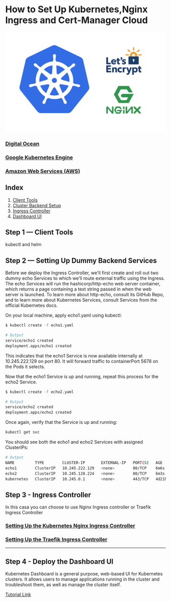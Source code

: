 # How to Set Up Kubernetes,Nginx Ingress and Cert-Manager Cloud

![header](images/header.png)

### [Digital Ocean](https://github.com/arthurbdiniz/kubernetes-cloud-setup/blob/master/Digital_Ocean/digital-ocean.md)
### [Google Kubernetes Engine](https://github.com/arthurbdiniz/kubernetes-cloud-setup/blob/master/Google_Kubernetes_Engine/google_kubernetes_engine.md)
### [Amazon Web Services (AWS)](https://github.com/arthurbdiniz/kubernetes-cloud-setup/blob/master/Amazon_Web_Services/amazon-web-services.md)

## Index

1. [Client Tools](https://github.com/arthurbdiniz/k8s-digital-ocean/#Step-1--Client-Tools)
2. [Cluster Backend Setup](https://github.com/arthurbdiniz/kubernetes-cloud-setup#step-2--setting-up-dummy-backend-services)
3. [Ingress Controller](https://github.com/arthurbdiniz/kubernetes-cloud-setup#step-3---ingress-controller)
4. [Dashboard UI](https://github.com/arthurbdiniz/k8s-digital-ocean/#Step-4---Deploy-the-Dashboard-UI)

## Step 1 — Client Tools

kubectl and helm

## Step 2 — Setting Up Dummy Backend Services
Before we deploy the Ingress Controller, we'll first create and roll out two dummy echo Services to which we'll route external traffic using the Ingress. The echo Services will run the hashicorp/http-echo web server container, which returns a page containing a text string passed in when the web server is launched. To learn more about http-echo, consult its GitHub Repo, and to learn more about Kubernetes Services, consult Services from the official Kubernetes docs.

On your local machine, apply echo1.yaml using kubectl:
```bash
$ kubectl create -f echo1.yaml
```
```bash
# Output
service/echo1 created
deployment.apps/echo1 created
```

This indicates that the echo1 Service is now available internally at 10.245.222.129 on port 80. It will forward traffic to containerPort 5678 on the Pods it selects.

Now that the echo1 Service is up and running, repeat this process for the echo2 Service.
```bash
$ kubectl create -f echo2.yaml
```
```bash
# Output
service/echo2 created
deployment.apps/echo2 created
```

Once again, verify that the Service is up and running:
```bash
kubectl get svc
```
You should see both the echo1 and echo2 Services with assigned ClusterIPs:
```bash
# Output
NAME         TYPE        CLUSTER-IP       EXTERNAL-IP   PORT(S)   AGE
echo1        ClusterIP   10.245.222.129   <none>        80/TCP    6m6s
echo2        ClusterIP   10.245.128.224   <none>        80/TCP    6m3s
kubernetes   ClusterIP   10.245.0.1       <none>        443/TCP   4d21h
```

## Step 3 - Ingress Controller
In this casa you can choose to use Nginx Ingress controller or Traefik Ingress Controller

### [Setting Up the Kubernetes Nginx Ingress Controller](https://github.com/arthurbdiniz/kubernetes-cloud-setup/blob/master/nginx_ingress_controller.md)

### [Setting Up the Traefik Ingress Controller](https://github.com/arthurbdiniz/kubernetes-cloud-setup/blob/master/traefik.md)

---

## Step 4 - Deploy the Dashboard UI
Kubernetes Dashboard is a general purpose, web-based UI for Kubernetes clusters. It allows users to manage applications running in the cluster and troubleshoot them, as well as manage the cluster itself.

[Tutorial Link](https://github.com/arthurbdiniz/kubernetes-cloud-setup/blob/master/dashboard.md)
